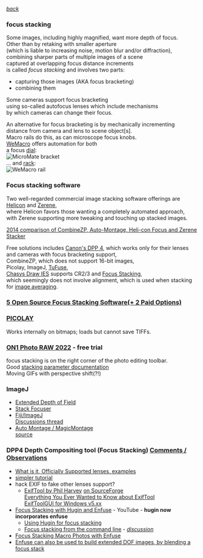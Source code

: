   *[back](index.html)*
### focus stacking
Some images, including highly magnified, want more depth of focus.  
Other than by retaking with smaller aperture  
(which is liable to increasing noise, motion blur and/or diffraction),  
combining sharper parts of multiple images of a scene   
captured at overlapping focus distance increments  
is called *focus stacking* and involves two parts:
* capturing those images (AKA focus bracketing)
* combining them

Some cameras support focus bracketing  
using so-called autofocus lenses which include mechanisms    
by which cameras can change their focus.

An alternative for focus bracketing is by mechanically incrementing  
distance from camera and lens to scene object[s].   
Macro rails do this, as can microscope focus knobs.    
[WeMacro](https://www.wemacro.com) offers automation for both  
a focus [dial](https://www.wemacro.com/?product=micromate-bracket-only):  
![MicroMate bracket](https://www.wemacro.com/wp-content/uploads/2017/06/mm-working-1.jpg)  
... and [rack](https://www.wemacro.com/?product=wemacro-rail):  
![WeMacro rail](https://www.photoinfos.com/Fototechnik/Zubehoer/Einstellschlitten/Wemacro/Canon-100mm-macro-is-usm-14.jpg)  

### Focus stacking software  
Two well-regarded commercial image stacking software offerings are  
[Helicon](https://www.heliconsoft.com/heliconsoft-products/helicon-focus/)
and [Zerene](https://zerenesystems.com/cms/stacker),    
where Helicon favors those wanting a completely automated approach,  
with Zerene supporting more tweaking and touching up stacked images.  

[2014 comparison of CombineZP, Auto-Montage, Heli-con Focus and Zerene Stacker](https://www.researchgate.net/publication/269630893_Focus_stacking_Comparing_commercial_top-end_set-ups_with_a_semi-automatic_low_budget_approach_A_possible_solution_for_mass_digitization_of_type_specimens)  

Free solutions includes [Canon's DPP 4](https://www.canon-europe.com/support/consumer_products/software/digital-photo-professional.html?language=en&os=windows%2010%20(64-bit)&productid=tcm:13-1870570),
which works only for their lenses and cameras with focus bracketing support,  
CombineZP, which does not support 16-bit images,  
Picolay, ImageJ, [TuFuse](https://tawbaware.com/tufusepro_help/tufusepro_help.htm),  
[Chasys Draw IES](https://www.jpchacha.com/chasysdraw) supports CR2/3 and [Focus Stacking](https://www.jpchacha.com/chasysdraw/help.php?file=artist_process_stack_focus.htm),  
which seemingly does not involve alignment, which is used when stacking for [image averaging](https://www.jpchacha.com/chasysdraw/help.php?file=artist_tutorials_stacking.htm).  

### [5 Open Source Focus Stacking Software(+ 2 Paid Options)](https://chasingheartbeats.com/open-source-focus-stacking-software/)

### [PICOLAY](http://www.picolay.de)  
Works internally on bitmaps;  loads but cannot save TIFFs.  

### [ON1 Photo RAW 2022](https://www.on1.com/products/photo-raw)  - free trial  
focus stacking is on the right corner of the photo editing toolbar.  
Good [stacking parameter documentation](http://www.picolay.de/workshop/Understanding_Stacking-Parameters.pdf)  
Moving GIFs with perspective shift(?!)  


### ImageJ
- [Extended Depth of Field](http://bigwww.epfl.ch/demo/edf)  
- [Stack Focuser](https://imagej.nih.gov/ij/plugins/stack-focuser.html)  
- [Fiji/ImageJ](https://fiji.sc)  
  [Discussions thread](https://www.dpreview.com/forums/post/50059191)  
- [Auto Montage / MagicMontage](http://wsr.imagej.net/macros/toolsets/MagicMontage.pdf)  
  [source](https://github.com/imagej/ij1-installer/blob/master/app/macros/toolsets/Magic%20Montage.txt)  

### DPP4 Depth Compositing tool (Focus Stacking) [Comments / Observations](https://community.usa.canon.com/t5/Camera-Software/DPP4-Depth-Compositing-tool-Focus-Stacking-Comments-Observations/td-p/309489)  
- [What is it, Officially Supported lenses, examples](https://www.the-digital-picture.com/Canon-Cameras/Canon-Focus-Bracketing.aspx)  
- [simpler tutorial](https://snapshot.canon-asia.com/in/article/eng/focus-stacking-a-pro-technique-made-simpler-with-focus-bracketing)  
- hack EXIF to fake other lenses support?
  - [ExifTool by Phil Harvey](https://www.exiftool.org) [on SourceForge](https://www.exiftool.org)  
    [Everything You Ever Wanted to Know about ExifTool](https://adamtheautomator.com/exiftool)  
    [ExifToolGUI for Windows v5.xx](https://exiftool.org/gui/)  
- [Focus Stacking with Hugin and Enfuse](https://www.youtube.com/watch?v=FMKABaISlXg) - YouTube - **hugin now incorporates enfuse**  
  - [Using Hugin for focus stacking](https://macrocam.blogspot.com/2013/09/using-hugin-for-focus-stacking.html)  
  - [Focus stacking from the command line](https://estar.photography/tag/focus-stacking-hugin) - *[discussion](https://groups.google.com/g/hugin-ptx/c/dZ2kL4hjbnE?pli=1)*
- [Focus Stacking Macro Photos with Enfuse](https://patdavid.net/2013/01/focus-stacking-macro-photos-enfuse)  
- [Enfuse can also be used to build extended DOF images, by blending a focus stack](https://wiki.panotools.org/Enfuse)  
